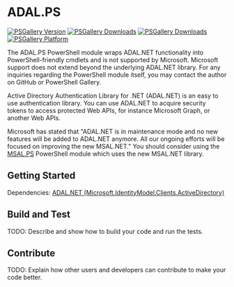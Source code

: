 # ADAL.PS

[![PSGallery Version](https://img.shields.io/powershellgallery/v/ADAL.PS.svg?style=flat&logo=powershell&label=PSGallery%20Version)](https://www.powershellgallery.com/packages/ADAL.PS) [![PSGallery Downloads](https://img.shields.io/powershellgallery/dt/ADAL.PS.svg?style=flat&logo=powershell&label=PSGallery%20Downloads)](https://www.powershellgallery.com/packages/ADAL.PS) [![PSGallery Downloads](https://img.shields.io/powershellgallery/dt/ADAL.PS.svg?style=flat&logo=powershell&label=PSGallery%20Downloads)](https://www.powershellgallery.com/packages/ADAL.PS) [![PSGallery Platform](https://img.shields.io/powershellgallery/p/ADAL.PS.svg?style=flat&logo=powershell&label=PSGallery%20Platform)](https://www.powershellgallery.com/packages/ADAL.PS)

The ADAL.PS PowerShell module wraps ADAL.NET functionality into PowerShell-friendly cmdlets and is not supported by Microsoft. Microsoft support does not extend beyond the underlying ADAL.NET library. For any inquiries regarding the PowerShell module itself, you may contact the author on GitHub or PowerShell Gallery.

Active Directory Authentication Library for .NET (ADAL.NET) is an easy to use authentication library. You can use ADAL.NET to acquire security tokens to access protected Web APIs, for instance Microsoft Graph, or another Web APIs.

Microsoft has stated that "ADAL.NET is in maintenance mode and no new features will be added to ADAL.NET anymore. All our ongoing efforts will be focused on improving the new MSAL.NET." You should consider using the [MSAL.PS](https://github.com/jasoth/MSAL.PS) PowerShell module which uses the new MSAL.NET library.

## Getting Started
Dependencies: [ADAL.NET (Microsoft.IdentityModel.Clients.ActiveDirectory)](https://github.com/AzureAD/azure-activedirectory-library-for-dotnet/wiki)

## Build and Test
TODO: Describe and show how to build your code and run the tests. 

## Contribute
TODO: Explain how other users and developers can contribute to make your code better. 

<!-- If you want to learn more about creating good readme files then refer the following [guidelines](https://www.visualstudio.com/en-us/docs/git/create-a-readme). -->
